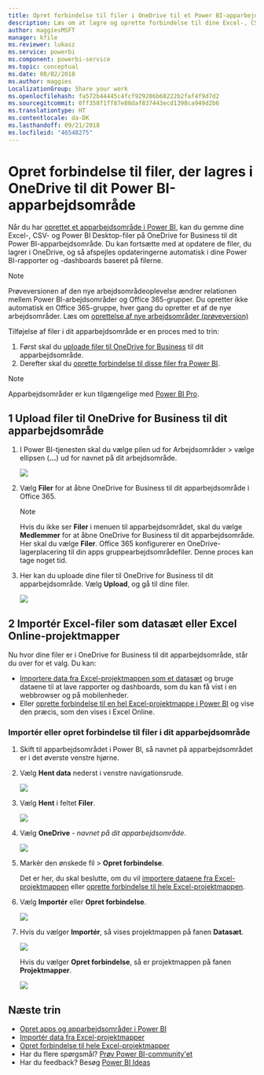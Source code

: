 ```yaml
---
title: Opret forbindelse til filer i OneDrive til et Power BI-apparbejdsområde
description: Læs om at lagre og oprette forbindelse til dine Excel-, CSV- og Power BI Desktop-filer på OneDrive til dit Power BI-apparbejdsområde.
author: maggiesMSFT
manager: kfile
ms.reviewer: lukasz
ms.service: powerbi
ms.component: powerbi-service
ms.topic: conceptual
ms.date: 08/02/2018
ms.author: maggies
LocalizationGroup: Share your work
ms.openlocfilehash: fa572b44445c4fcf929286b68222b2faf4f9d7d2
ms.sourcegitcommit: 0ff358f1ff87e88daf837443ecd1398ca949d2b6
ms.translationtype: HT
ms.contentlocale: da-DK
ms.lasthandoff: 09/21/2018
ms.locfileid: "46548275"
---
```

# <a name="connect-to-files-stored-in-onedrive-for-your-power-bi-app-workspace"></a>Opret forbindelse til filer, der lagres i OneDrive til dit Power BI-apparbejdsområde
Når du har [oprettet et apparbejdsområde i Power BI](consumer/end-user-create-apps.md), kan du gemme dine Excel-, CSV- og Power BI Desktop-filer på OneDrive for Business til dit Power BI-apparbejdsområde. Du kan fortsætte med at opdatere de filer, du lagrer i OneDrive, og så afspejles opdateringerne automatisk i dine Power BI-rapporter og -dashboards baseret på filerne. 

> [!NOTE]
> Prøveversionen af den nye arbejdsområdeoplevelse ændrer relationen mellem Power BI-arbejdsområder og Office 365-grupper. Du opretter ikke automatisk en Office 365-gruppe, hver gang du opretter et af de nye arbejdsområder. Læs om [oprettelse af nye arbejdsområder (prøveversion)](service-create-the-new-workspaces.md)

Tilføjelse af filer i dit apparbejdsområde er en proces med to trin: 

1. Først skal du [uploade filer til OneDrive for Business](service-connect-to-files-in-app-workspace-onedrive-for-business.md#1-upload-files-to-the-onedrive-for-business-for-your-app-workspace) til dit apparbejdsområde.
2. Derefter skal du [oprette forbindelse til disse filer fra Power BI](service-connect-to-files-in-app-workspace-onedrive-for-business.md#2-import-excel-files-as-datasets-or-as-excel-online-workbooks).

> [!NOTE]
> Apparbejdsområder er kun tilgængelige med [Power BI Pro](service-free-vs-pro.md).
> 
> 

## <a name="1-upload-files-to-the-onedrive-for-business-for-your-app-workspace"></a>1 Upload filer til OneDrive for Business til dit apparbejdsområde
1. I Power BI-tjenesten skal du vælge pilen ud for Arbejdsområder > vælge ellipsen (**…**) ud for navnet på dit arbejdsområde. 
   
   ![](media/service-connect-to-files-in-app-workspace-onedrive-for-business/power-bi-app-ellipsis.png)
2. Vælg **Filer** for at åbne OneDrive for Business til dit apparbejdsområde i Office 365.
   
   > [!NOTE]
   > Hvis du ikke ser **Filer** i menuen til apparbejdsområdet, skal du vælge **Medlemmer** for at åbne OneDrive for Business til dit apparbejdsområde. Her skal du vælge **Filer**. Office 365 konfigurerer en OneDrive-lagerplacering til din apps gruppearbejdsområdefiler. Denne proces kan tage noget tid. 
   > 
   > 
3. Her kan du uploade dine filer til OneDrive for Business til dit apparbejdsområde. Vælg **Upload**, og gå til dine filer.
   
   ![](media/service-connect-to-files-in-app-workspace-onedrive-for-business/pbi_grpfilesonedrive.png)

## <a name="2-import-excel-files-as-datasets-or-as-excel-online-workbooks"></a>2 Importér Excel-filer som datasæt eller Excel Online-projektmapper
Nu hvor dine filer er i OneDrive for Business til dit apparbejdsområde, står du over for et valg. Du kan: 

* [Importere data fra Excel-projektmappen som et datasæt](service-get-data-from-files.md) og bruge dataene til at lave rapporter og dashboards, som du kan få vist i en webbrowser og på mobilenheder.
* Eller [oprette forbindelse til en hel Excel-projektmappe i Power BI](service-excel-workbook-files.md) og vise den præcis, som den vises i Excel Online.

### <a name="import-or-connect-to-the-files-in-your-app-workspace"></a>Importér eller opret forbindelse til filer i dit apparbejdsområde
1. Skift til apparbejdsområdet i Power BI, så navnet på apparbejdsområdet er i det øverste venstre hjørne. 
2. Vælg **Hent data** nederst i venstre navigationsrude. 
   
   ![](media/service-connect-to-files-in-app-workspace-onedrive-for-business/power-bi-app-get-data-button.png)
3. Vælg **Hent** i feltet **Filer**.
   
   ![](media/service-connect-to-files-in-app-workspace-onedrive-for-business/pbi_getfiles.png)
4. Vælg **OneDrive** - *navnet på dit apparbejdsområde*.
   
    ![](media/service-connect-to-files-in-app-workspace-onedrive-for-business/pbi_grp_one_drive_shrpt.png)
5. Markér den ønskede fil > **Opret forbindelse**.
   
    Det er her, du skal beslutte, om du vil [importere dataene fra Excel-projektmappen](service-get-data-from-files.md) eller [oprette forbindelse til hele Excel-projektmappen](service-excel-workbook-files.md).
6. Vælg **Importér** eller **Opret forbindelse**.
   
    ![](media/service-connect-to-files-in-app-workspace-onedrive-for-business/pbi_importexceldataorwholecrop.png)
7. Hvis du vælger **Importér**, så vises projektmappen på fanen **Datasæt**. 
   
    ![](media/service-connect-to-files-in-app-workspace-onedrive-for-business/power-bi-app-excel-file-import.png)
   
    Hvis du vælger **Opret forbindelse**, så er projektmappen på fanen **Projektmapper**.
   
    ![](media/service-connect-to-files-in-app-workspace-onedrive-for-business/power-bi-app-excel-file-connect.png)

## <a name="next-steps"></a>Næste trin
* [Opret apps og apparbejdsområder i Power BI](consumer/end-user-create-apps.md)
* [Importér data fra Excel-projektmapper](service-get-data-from-files.md)
* [Opret forbindelse til hele Excel-projektmapper](service-excel-workbook-files.md)
* Har du flere spørgsmål? [Prøv Power BI-community'et](http://community.powerbi.com/)
* Har du feedback? Besøg [Power BI Ideas](https://ideas.powerbi.com/forums/265200-power-bi)

